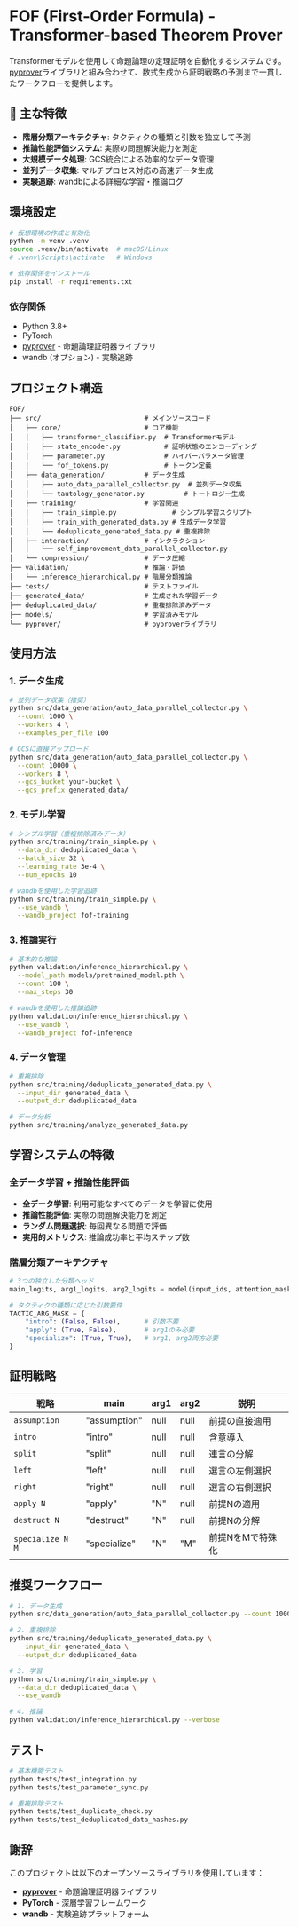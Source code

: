 # FOF (First-Order Formula) - Transformer-based Theorem Prover

Transformerモデルを使用して命題論理の定理証明を自動化するシステムです。[pyprover](https://github.com/kaicho8636/pyprover)ライブラリと組み合わせて、数式生成から証明戦略の予測まで一貫したワークフローを提供します。

## 🚀 主な特徴

- **階層分類アーキテクチャ**: タクティクの種類と引数を独立して予測
- **推論性能評価システム**: 実際の問題解決能力を測定
- **大規模データ処理**: GCS統合による効率的なデータ管理
- **並列データ収集**: マルチプロセス対応の高速データ生成
- **実験追跡**: wandbによる詳細な学習・推論ログ

## 環境設定

```bash
# 仮想環境の作成と有効化
python -m venv .venv
source .venv/bin/activate  # macOS/Linux
# .venv\Scripts\activate   # Windows

# 依存関係をインストール
pip install -r requirements.txt
```

### 依存関係

- Python 3.8+
- PyTorch
- [pyprover](https://github.com/kaicho8636/pyprover) - 命題論理証明器ライブラリ
- wandb (オプション) - 実験追跡

## プロジェクト構造

```
FOF/
├── src/                          # メインソースコード
│   ├── core/                     # コア機能
│   │   ├── transformer_classifier.py  # Transformerモデル
│   │   ├── state_encoder.py           # 証明状態のエンコーディング
│   │   ├── parameter.py               # ハイパーパラメータ管理
│   │   └── fof_tokens.py              # トークン定義
│   ├── data_generation/          # データ生成
│   │   ├── auto_data_parallel_collector.py  # 並列データ収集
│   │   └── tautology_generator.py          # トートロジー生成
│   ├── training/                 # 学習関連
│   │   ├── train_simple.py              # シンプル学習スクリプト
│   │   ├── train_with_generated_data.py # 生成データ学習
│   │   └── deduplicate_generated_data.py # 重複排除
│   ├── interaction/              # インタラクション
│   │   └── self_improvement_data_parallel_collector.py
│   └── compression/              # データ圧縮
├── validation/                   # 推論・評価
│   └── inference_hierarchical.py # 階層分類推論
├── tests/                        # テストファイル
├── generated_data/               # 生成された学習データ
├── deduplicated_data/            # 重複排除済みデータ
├── models/                       # 学習済みモデル
└── pyprover/                     # pyproverライブラリ
```

## 使用方法

### 1. データ生成

```bash
# 並列データ収集（推奨）
python src/data_generation/auto_data_parallel_collector.py \
  --count 1000 \
  --workers 4 \
  --examples_per_file 100

# GCSに直接アップロード
python src/data_generation/auto_data_parallel_collector.py \
  --count 10000 \
  --workers 8 \
  --gcs_bucket your-bucket \
  --gcs_prefix generated_data/
```

### 2. モデル学習

```bash
# シンプル学習（重複排除済みデータ）
python src/training/train_simple.py \
  --data_dir deduplicated_data \
  --batch_size 32 \
  --learning_rate 3e-4 \
  --num_epochs 10

# wandbを使用した学習追跡
python src/training/train_simple.py \
  --use_wandb \
  --wandb_project fof-training
```

### 3. 推論実行

```bash
# 基本的な推論
python validation/inference_hierarchical.py \
  --model_path models/pretrained_model.pth \
  --count 100 \
  --max_steps 30

# wandbを使用した推論追跡
python validation/inference_hierarchical.py \
  --use_wandb \
  --wandb_project fof-inference
```

### 4. データ管理

```bash
# 重複排除
python src/training/deduplicate_generated_data.py \
  --input_dir generated_data \
  --output_dir deduplicated_data

# データ分析
python src/training/analyze_generated_data.py
```

## 学習システムの特徴

### 全データ学習 + 推論性能評価

- **全データ学習**: 利用可能なすべてのデータを学習に使用
- **推論性能評価**: 実際の問題解決能力を測定
- **ランダム問題選択**: 毎回異なる問題で評価
- **実用的メトリクス**: 推論成功率と平均ステップ数

### 階層分類アーキテクチャ

```python
# 3つの独立した分類ヘッド
main_logits, arg1_logits, arg2_logits = model(input_ids, attention_mask)

# タクティクの種類に応じた引数要件
TACTIC_ARG_MASK = {
    "intro": (False, False),      # 引数不要
    "apply": (True, False),       # arg1のみ必要
    "specialize": (True, True),   # arg1, arg2両方必要
}
```

## 証明戦略

| 戦略 | main | arg1 | arg2 | 説明 |
|------|------|------|------|------|
| `assumption` | "assumption" | null | null | 前提の直接適用 |
| `intro` | "intro" | null | null | 含意導入 |
| `split` | "split" | null | null | 連言の分解 |
| `left` | "left" | null | null | 選言の左側選択 |
| `right` | "right" | null | null | 選言の右側選択 |
| `apply N` | "apply" | "N" | null | 前提Nの適用 |
| `destruct N` | "destruct" | "N" | null | 前提Nの分解 |
| `specialize N M` | "specialize" | "N" | "M" | 前提NをMで特殊化 |

## 推奨ワークフロー

```bash
# 1. データ生成
python src/data_generation/auto_data_parallel_collector.py --count 1000 --workers 4

# 2. 重複排除
python src/training/deduplicate_generated_data.py \
  --input_dir generated_data \
  --output_dir deduplicated_data

# 3. 学習
python src/training/train_simple.py \
  --data_dir deduplicated_data \
  --use_wandb

# 4. 推論
python validation/inference_hierarchical.py --verbose
```

## テスト

```bash
# 基本機能テスト
python tests/test_integration.py
python tests/test_parameter_sync.py

# 重複排除テスト
python tests/test_duplicate_check.py
python tests/test_deduplicated_data_hashes.py
```

## 謝辞

このプロジェクトは以下のオープンソースライブラリを使用しています：

- **[pyprover](https://github.com/kaicho8636/pyprover)** - 命題論理証明器ライブラリ
- **PyTorch** - 深層学習フレームワーク
- **wandb** - 実験追跡プラットフォーム